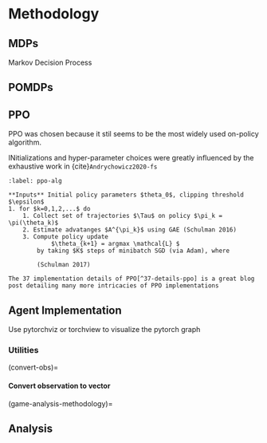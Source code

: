 # Methodology

## MDPs

Markov Decision Process

## POMDPs

## PPO

PPO was chosen because it stil seems to be the most widely used on-policy algorithm.

INitializations and hyper-parameter choices were greatly influenced by the exhaustive work in {cite}`Andrychowicz2020-fs`

```{prf:algorithm} Proximal Policy Optimization
:label: ppo-alg

**Inputs** Initial policy parameters $theta_0$, clipping threshold $\epsilon$
1. for $k=0,1,2,...$ do
    1. Collect set of trajectories $\Tau$ on policy $\pi_k = \pi(\theta_k)$
    2. Estimate advatanges $A^{\pi_k}$ using GAE (Schulman 2016)
    3. Compute policy update
            $\theta_{k+1} = argmax \mathcal{L} $
        by taking $K$ steps of minibatch SGD (via Adam), where

        (Schulman 2017)
```


```{note}
The 37 implementation details of PPO[^37-details-ppo] is a great blog post detailing many more intricacies of PPO implementations
```

## Agent Implementation

Use pytorchviz or torchview to visualize the pytorch graph

### Utilities

(convert-obs)=
#### Convert observation to vector

(game-analysis-methodology)=
## Analysis


[^37-details-ppo]:https://iclr-blog-track.github.io/2022/03/25/ppo-implementation-details/